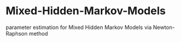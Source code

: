 # Mixed-Hidden-Markov-Models
parameter estimation for Mixed Hidden Markov Models via Newton-Raphson method
